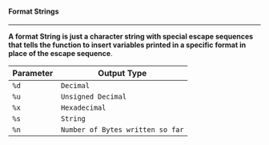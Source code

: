 #### Format Strings
___

**A format String is just a character string with special escape sequences
that tells the function to insert variables printed in a specific format in place of the escape sequence**.

| Parameter     | Output Type         |  
| ----------    | ------              |
| `%d`          | `Decimal`           |
| `%u`          | `Unsigned Decimal`  |
| `%x`          | `Hexadecimal`       |
| `%s`          | `String`            |
| `%n`          | `Number of Bytes written so far`  |
